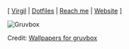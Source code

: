 [ [Virgil](https://github.com/kaizen-solutions/virgil) | [Dotfiles](https://github.com/samgj18/.dotfiles) | [Reach me](mailto:contact@samuelgomez.co?subject=[GitHub]) | [Website](https://sagoez.com/) ]

![Gruvbox](https://github.com/samgj18/samgj18/assets/39674930/b229e119-8a1c-493e-9f9f-1d5470cac35d)

Credit: [Wallpapers for gruvbox](https://gruvbox-wallpapers.pages.dev/minimalistic)
